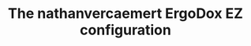 ---
layout: layouts/keymapdb_entry.njk
OS: []
keymap_author: nathanvercaemert
firmware: QMK
hasHomeRowMods: True
hasLetterOnThumb: False
hasVerticalCombos: False
keymap_image: https://i.imgur.com/x6VgH9Z.png
imageDate: idk
keyCount: 76
keyboard: ErgoDox EZ
languages: ['English']
layerCount: 15
title: "The nathanvercaemert ErgoDox EZ configuration"
split: False
stagger: columnar
summary: 
keymap_url: https://github.com/nathanvercaemert/qmk_firmware/tree/master/keyboards/ergodox_ez/keymaps/nathanvercaemert
writeup: https://github.com/nathanvercaemert/qmk_firmware/tree/master/keyboards/ergodox_ez/keymaps/nathanvercaemert/readme.md
---